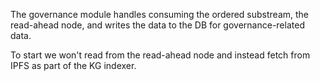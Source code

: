 The governance module handles consuming the ordered substream, the read-ahead node, and writes the data to the DB for governance-related data.

To start we won't read from the read-ahead node and instead fetch from IPFS as part of the KG indexer.
